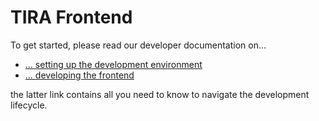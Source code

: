 # TIRA Frontend

To get started, please read our developer documentation on...
 - [... setting up the development environment](https://tira-io.github.io/tira/nightly/development/devenvironment.html)
 - [... developing the frontend](https://tira-io.github.io/tira/nightly/development/frontend/index.html)

the latter link contains all you need to know to navigate the development lifecycle.